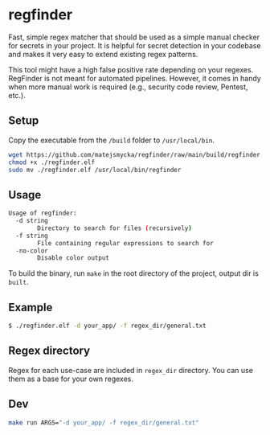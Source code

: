 # regfinder

Fast, simple regex matcher that should be used as a simple manual checker for secrets in your project.
It is helpful for secret detection in your codebase and makes it very easy to extend existing regex patterns. 

This tool might have a high false positive rate depending on your regexes. 
RegFinder is not meant for automated pipelines. However, it comes in handy when more manual work is required (e.g., security code review, Pentest, etc.).

## Setup 

Copy the executable from the `/build` folder to `/usr/local/bin`.

```bash
wget https://github.com/matejsmycka/regfinder/raw/main/build/regfinder.elf
chmod +x ./regfinder.elf
sudo mv ./regfinder.elf /usr/local/bin/regfinder
```

## Usage

```bash
Usage of regfinder:
  -d string
    	Directory to search for files (recursively)
  -f string
    	File containing regular expressions to search for
  -no-color
    	Disable color output
```

To build the binary, run `make` in the root directory of the project, output dir is `built`.

## Example

```bash
$ ./regfinder.elf -d your_app/ -f regex_dir/general.txt

```

## Regex directory

Regex for each use-case are included in `regex_dir` directory. You can use them as a base for your own regexes.

## Dev

```bash
make run ARGS="-d your_app/ -f regex_dir/general.txt"
```

